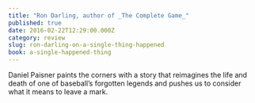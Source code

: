 ```yaml
---
title: "Ron Darling, author of _The Complete Game_"
published: true
date: 2016-02-22T12:29:00.000Z
category: review
slug: ron-darling-on-a-single-thing-happened
book: a-single-happened-thing
---
```

Daniel Paisner paints the corners with a story that reimagines the life and death of one of baseball’s forgotten legends and pushes us to consider what it means to leave a mark.
